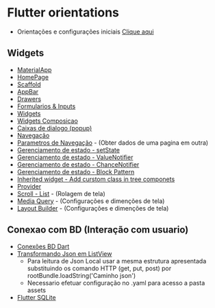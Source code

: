 # Flutter orientations
- Orientações e configurações iniciais [Clique aqui](Fundamentos.md)
## Widgets
-   [MaterialApp](./Principais//MateralApp.md)
-   [HomePage](./Principais/HomePage.md)
-   [Scaffold](./Principais/Scaffold.md)
-   [AppBar](./Principais/AppBar.md)
-   [Drawers](./Widgets/Drawers.md)
-   [Formularios & Inputs](./Widgets/Forms.md)
-   [Widgets](./Widgets/WidgetGeral.md)
-   [Widgets Composicao](./Widgets/WidgetsTree.md)
-   [Caixas de dialogo (popup)](./Widgets/Dialogs.md)
-   [Navegação](./Principais/Navegacao.md)
-   [Parametros de Navegação](./Principais/Parametros_Navegacao.md) - (Obter dados de uma pagina em outra)
-   [Gerenciamento de estado - setState](./Principais/Gerenciamento_estado_setState.md)
-   [Gerenciamento de estado - ValueNotifier](./Principais/Gerenciamento_estado_ValueNotifier.md)
-   [Gerenciamento de estado - ChanceNotifier](./Principais/Gerenciamento_estado_ChanceNotifier.md)
-   [Gerenciamento de estado - Block Pattern](./Principais/Gerenciamento_estado_BlockPatternPage.md)
-   [Inherited widget - Add curstom class in tree componets](./Principais/Inherited_widget.md)
-   [Provider](./Principais/Provider_Modelo.md)
-   [Scroll - List](./Widgets/Scroll_List.md) - (Rolagem de tela)
-   [Media Query](./Principais/MediaQuery.md) - (Configurações e dimenções de tela)
-   [Layout Builder](./Principais/Layout_Builder.md) - (Configurações e dimenções de tela)
## Conexao com BD (Interação com usuario)
-   [Conexões BD Dart](../Dependencias/Dependencias.md#conexão-com-bd)
-   [Transformando Json em ListView](./Principais/JsonToList.md)
    -  Para leitura de Json Local usar a mesma estrutura apresentada substituindo os comando HTTP (get, put, post) por rootBundle.loadString('Caminho json')
    -  Necessario efetuar configuração no .yaml para acesso a pasta assets
-   [Flutter SQLite](../Dependencias/Rest-RestFull/SQLite/SQLite.md)
